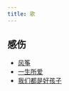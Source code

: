 ```yaml
---
title: 歌
---
```


## 感伤
* [风筝](../k/kite.md)
* [一生所爱](../l/life-long-love.md)
* [我们都是好孩子](../w/we-are-all-good-children.md)
